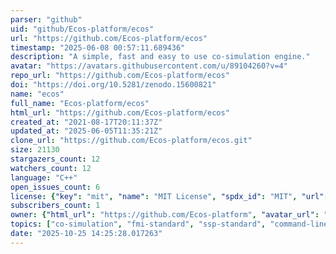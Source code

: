 ```yaml
---
parser: "github"
uid: "github/Ecos-platform/ecos"
url: "https://github.com/Ecos-platform/ecos"
timestamp: "2025-06-08 00:57:11.689436"
description: "A simple, fast and easy to use co-simulation engine."
avatar: "https://avatars.githubusercontent.com/u/89104260?v=4"
repo_url: "https://github.com/Ecos-platform/ecos"
doi: "https://doi.org/10.5281/zenodo.15600821"
name: "ecos"
full_name: "Ecos-platform/ecos"
html_url: "https://github.com/Ecos-platform/ecos"
created_at: "2021-08-17T20:11:37Z"
updated_at: "2025-06-05T11:35:21Z"
clone_url: "https://github.com/Ecos-platform/ecos.git"
size: 21130
stargazers_count: 12
watchers_count: 12
language: "C++"
open_issues_count: 6
license: {"key": "mit", "name": "MIT License", "spdx_id": "MIT", "url": "https://api.github.com/licenses/mit", "node_id": "MDc6TGljZW5zZTEz"}
subscribers_count: 1
owner: {"html_url": "https://github.com/Ecos-platform", "avatar_url": "https://avatars.githubusercontent.com/u/89104260?v=4", "login": "Ecos-platform", "type": "Organization"}
topics: ["co-simulation", "fmi-standard", "ssp-standard", "command-line-tool", "cpp20", "fmi2", "fmi3", "python3", "fmi1"]
date: "2025-10-25 14:25:28.017263"
---
```

